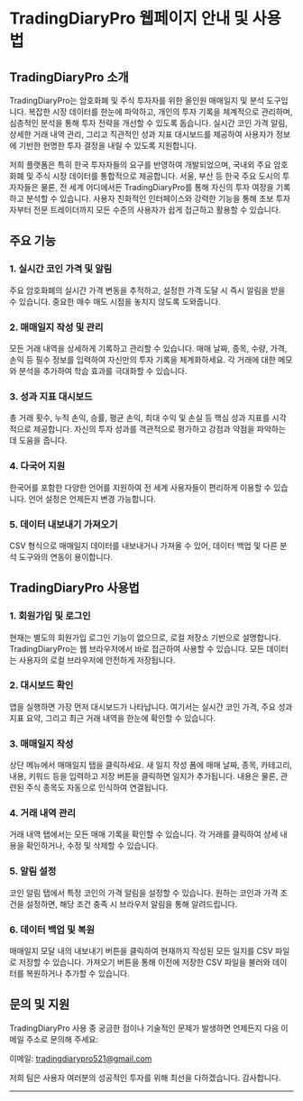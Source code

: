 # TradingDiaryPro 웹페이지 안내 및 사용법

## TradingDiaryPro 소개

TradingDiaryPro는 암호화폐 및 주식 투자자를 위한 올인원 매매일지 및 분석 도구입니다. 복잡한 시장 데이터를 한눈에 파악하고, 개인의 투자 기록을 체계적으로 관리하며, 심층적인 분석을 통해 투자 전략을 개선할 수 있도록 돕습니다. 실시간 코인 가격 알림, 상세한 거래 내역 관리, 그리고 직관적인 성과 지표 대시보드를 제공하여 사용자가 정보에 기반한 현명한 투자 결정을 내릴 수 있도록 지원합니다.

저희 플랫폼은 특히 한국 투자자들의 요구를 반영하여 개발되었으며, 국내외 주요 암호화폐 및 주식 시장 데이터를 통합적으로 제공합니다. 서울, 부산 등 한국 주요 도시의 투자자들은 물론, 전 세계 어디에서든 TradingDiaryPro를 통해 자신의 투자 여정을 기록하고 분석할 수 있습니다. 사용자 친화적인 인터페이스와 강력한 기능을 통해 초보 투자자부터 전문 트레이더까지 모든 수준의 사용자가 쉽게 접근하고 활용할 수 있습니다.

## 주요 기능

### 1. 실시간 코인 가격 및 알림
주요 암호화폐의 실시간 가격 변동을 추적하고, 설정한 가격 도달 시 즉시 알림을 받을 수 있습니다. 중요한 매수 매도 시점을 놓치지 않도록 도와줍니다.

### 2. 매매일지 작성 및 관리
모든 거래 내역을 상세하게 기록하고 관리할 수 있습니다. 매매 날짜, 종목, 수량, 가격, 손익 등 필수 정보를 입력하여 자신만의 투자 기록을 체계화하세요. 각 거래에 대한 메모와 분석을 추가하여 학습 효과를 극대화할 수 있습니다.

### 3. 성과 지표 대시보드
총 거래 횟수, 누적 손익, 승률, 평균 손익, 최대 수익 및 손실 등 핵심 성과 지표를 시각적으로 제공합니다. 자신의 투자 성과를 객관적으로 평가하고 강점과 약점을 파악하는 데 도움을 줍니다.

### 4. 다국어 지원
한국어를 포함한 다양한 언어를 지원하여 전 세계 사용자들이 편리하게 이용할 수 있습니다. 언어 설정은 언제든지 변경 가능합니다.

### 5. 데이터 내보내기 가져오기
CSV 형식으로 매매일지 데이터를 내보내거나 가져올 수 있어, 데이터 백업 및 다른 분석 도구와의 연동이 용이합니다.

## TradingDiaryPro 사용법

### 1. 회원가입 및 로그인
현재는 별도의 회원가입 로그인 기능이 없으므로, 로컬 저장소 기반으로 설명합니다. TradingDiaryPro는 웹 브라우저에서 바로 접근하여 사용할 수 있습니다. 모든 데이터는 사용자의 로컬 브라우저에 안전하게 저장됩니다.

### 2. 대시보드 확인
앱을 실행하면 가장 먼저 대시보드가 나타납니다. 여기서는 실시간 코인 가격, 주요 성과 지표 요약, 그리고 최근 거래 내역을 한눈에 확인할 수 있습니다.

### 3. 매매일지 작성
상단 메뉴에서 매매일지 탭을 클릭하세요. 새 일지 작성 폼에 매매 날짜, 종목, 카테고리, 내용, 키워드 등을 입력하고 저장 버튼을 클릭하면 일지가 추가됩니다. 내용은 물론, 관련된 주식 종목도 자동으로 인식하여 연결됩니다.

### 4. 거래 내역 관리
거래 내역 탭에서는 모든 매매 기록을 확인할 수 있습니다. 각 거래를 클릭하여 상세 내용을 확인하거나, 수정 및 삭제할 수 있습니다.

### 5. 알림 설정
코인 알림 탭에서 특정 코인의 가격 알림을 설정할 수 있습니다. 원하는 코인과 가격 조건을 설정하면, 해당 조건 충족 시 브라우저 알림을 통해 알려드립니다.

### 6. 데이터 백업 및 복원
매매일지 모달 내의 내보내기 버튼을 클릭하여 현재까지 작성된 모든 일지를 CSV 파일로 저장할 수 있습니다. 가져오기 버튼을 통해 이전에 저장한 CSV 파일을 불러와 데이터를 복원하거나 추가할 수 있습니다.

## 문의 및 지원

TradingDiaryPro 사용 중 궁금한 점이나 기술적인 문제가 발생하면 언제든지 다음 이메일 주소로 문의해 주세요:

이메일: tradingdiarypro521@gmail.com

저희 팀은 사용자 여러분의 성공적인 투자를 위해 최선을 다하겠습니다. 감사합니다.

---

